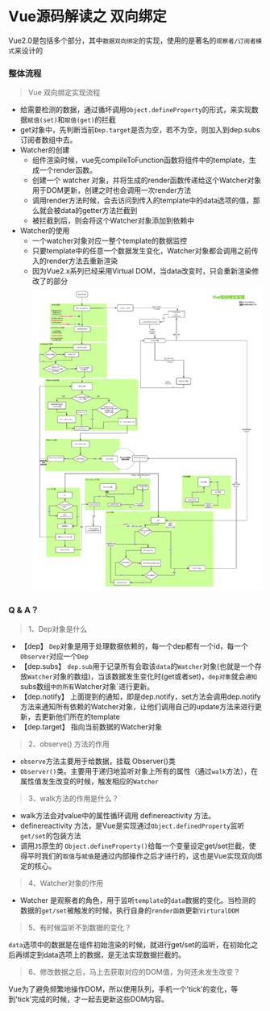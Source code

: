 # Vue源码解读之 双向绑定
Vue2.0是包括多个部分，其中`数据双向绑定`的实现，使用的是著名的`观察者/订阅者模式`来设计的
### 整体流程
> Vue 双向绑定实现流程

* 给需要检测的数据，通过循坏调用`Object.defineProperty`的形式，来实现数据`赋值(set)`和`取值(get)`的拦截
* get对象中，先判断当前`Dep.target`是否为空，若不为空，则加入到dep.subs订阅者数组中去。
* Watcher的创建
  * 组件渲染时候，vue先compileToFunction函数将组件中的template，生成一个render函数。
  * 创建一个 watcher 对象，并将生成的render函数传递给这个Watcher对象用于DOM更新，创建之时也会调用一次render方法
  * 调用render方法时候，会去访问到传入的template中的data选项的值，那么就会被data的getter方法拦截到
  * 被拦截到后，则会将这个Watcher对象添加到依赖中
* Watcher的使用
  * 一个watcher对象对应一整个template的数据监控
  * 只要template中的任意一个数据发生变化，Watcher对象都会调用之前传入的render方法去重新渲染
  * 因为Vue2.x系列已经采用Virtual DOM，当data改变时，只会重新渲染修改了的部分
![vue双向绑定流程](https://raw.githubusercontent.com/HXWfromDJTU/blog/master/vue/Vue%E5%8F%8C%E5%90%91%E7%BB%91%E5%AE%9A%E5%8E%9F%E7%90%86%E6%B5%81%E7%A8%8B%E5%9B%BE.png)
### Q & A？
> 1、Dep对象是什么

* 【dep】
`Dep`对象是用于处理数据依赖的，每一个dep都有一个id，每一个`Observer`对应一个`Dep`
* 【dep.subs】
 `dep.sub`用于记录所有会取该`data`的`Watcher`对象(也就是一个存放`Watcher`对象的数组)，当该数据发生变化时(get或者set)，`dep对象`就会`通知`subs数组`中的所有`Watcher对象`进行更新。
* 【dep.notify】
上面提到的通知，即是dep.notify，set方法会调用dep.notify方法来通知所有依赖的Watcher对象，让他们调用自己的update方法来进行更新，去更新他们所在的template
* 【dep.target】
   指向当前数据的Watcher对象
>2、observe() 方法的作用

* `observe`方法主要用于给数据，挂载 Observer()类
* `Observer()`类。主要用于递归地监听对象上所有的属性（通过`walk`方法），在属性值发生改变的时候，触发相应的`Watcher`
> 3、walk方法的作用是什么？

* walk方法会对value中的属性循环调用 definereactivity 方法。
* definereactivity 方法，是Vue是实现通过`Object.definedProperty`监听`get/set`的包装方法 
* 调用`JS`原生的 `Object.defineProperty()`给每一个变量设定get/set拦截，使得平时我们的`取值`与`赋值`是通过内部操作之后才进行的，这也是Vue实现双向绑定的核心。
>4、Watcher对象的作用

* Watcher 是观察者的角色，用于监听`template`的`data`数据的变化。当检测的数据的`get/set`被触发的时候，执行自身的`render函数`更新`VirturalDOM`

>5、有时候监听不到数据的变化？

`data`选项中的数据是在组件初始渲染的时候，就进行get/set的监听，在初始化之后再绑定到data选项上的数据，是无法实现数据拦截的。

>6、修改数据之后，马上去获取对应的DOM值，为何还未发生改变？

Vue为了避免频繁地操作DOM，所以使用队列，手机一个'tick'的变化，等到'tick'完成的时候，才一起去更新这些DOM内容。
